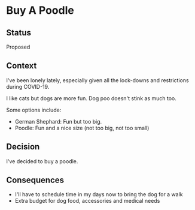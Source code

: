 # Buy A Poodle

## Status
<!-- What is the status, such as proposed, accepted, rejected, deprecated, superseded, etc.? -->
Proposed

## Context
<!-- What is the issue that we're seeing that is motivating this decision or change? -->
I've been lonely lately, especially given all the lock-downs and restrictions during COVID-19.

I like cats but dogs are more fun. Dog poo doesn't stink as much too.

Some options include:

- German Shephard: Fun but too big.
- Poodle: Fun and a nice size (not too big, not too small)

## Decision
<!-- What is the change that we're proposing and/or doing? -->
I've decided to buy a poodle.

## Consequences
<!-- What becomes easier or more difficult to do because of this change? -->
- I'll have to schedule time in my days now to bring the dog for a walk
- Extra budget for dog food, accessories and medical needs